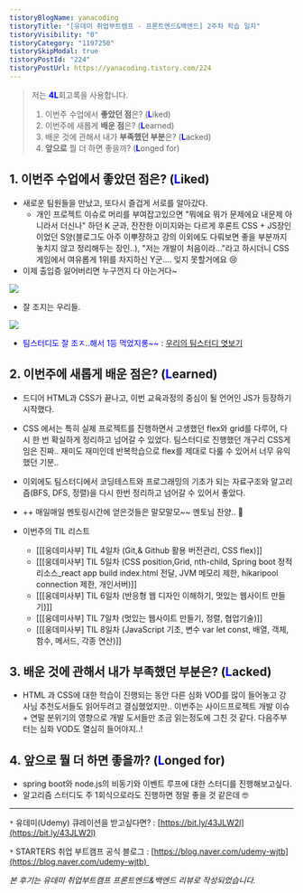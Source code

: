 ```yaml
---
tistoryBlogName: yanacoding
tistoryTitle: "[유데미 취업부트캠프 - 프론트엔드&백엔드] 2주차 학습 일지"
tistoryVisibility: "0"
tistoryCategory: "1197250"
tistorySkipModal: true
tistoryPostId: "224"
tistoryPostUrl: https://yanacoding.tistory.com/224
---
```

> 저는 <span style=color:blue>**4L**</span>회고록을 사용합니다. 
>1. 이번주 수업에서 **좋았던 점**은? (<span style=color:blue>**L**</span>iked) 
>2. 이번주에 새롭게 **배운 점**은? (<span style=color:blue>**L**</span>earned) 
>3. 배운 것에 관해서 내가 **부족했던 부분**은? (<span style=color:blue>**L**</span>acked) 
>4. **앞으로** 뭘 더 하면 좋을까? (<span style=color:blue>**L**</span>onged for) 

## 1. 이번주 수업에서 **좋았던 점**은? (<span style=color:blue>L</span>iked)
- 새로운 팀원들을 만났고, 또다시 즐겁게 서로를 알아갔다.
	- 개인 프로젝트 이슈로 머리를 부여잡고있으면 "뭐에요 뭐가 문제에요 내문제 아니라서 더신나" 하던 K 군과, 잔잔한 이미지와는 다르게 후론트 CSS + JS장인이었던 S양(블로그도 아주 이뿌쟝하고 강의 이외에도 다뤄보면 좋을 부분까지 놓치지 않고 정리해두는 장인..), "저는 개발이 처음이라..."라고 하시더니 CSS게임에서 여유롭게 1위를 차지하신 Y군.... 잊지 못할거에요 😢
- 이제 출입증 잃어버리면 누구껀지 다 아는거다~

![](https://i.imgur.com/wRRSZ7I.jpg)
- 잘 조지는 우리들.

![](https://i.imgur.com/XkKP2fO.png)
- <span style="color:blue">팀스터디도 잘 조ㅈ..해서 1등 먹었지롱~~ :</span> [우리의 팀스터디 엿보기](https://yanacoding.tistory.com/entry/%EC%9D%B4%EB%B2%88%EC%A3%BC%EC%9D%98-%ED%8C%80%EC%8A%A4%ED%84%B0%EB%94%94-%EC%9A%94%EC%95%BD%EC%9E%90%EB%A3%8C%EA%B5%AC%EC%A1%B0-%ED%83%90%EC%83%89-CSS-FlexBox-%EC%A0%95%EB%A0%AC)

## 2. 이번주에 새롭게 **배운 점**은? (<span style=color:blue>L</span>earned)
- 드디어 HTML과 CSS가 끝나고, 이번 교육과정의 중심이 될 언어인 JS가 등장하기 시작했다.
- CSS 에서는 특히 실제 프로젝트를 진행하면서 고생했던 flex와 grid를 다루어, 다시 한 번 확실하게 정리하고 넘어갈 수 있었다. 팀스터디로 진행했던 개구리 CSS게임은 진짜.. 재미도 재미인데 반복학습으로 flex를 제대로 다룰 수 있어서 너무 유익했던 기분..
- 이외에도 팀스터디에서 코딩테스트와 프로그래밍의 기초가 되는 자료구조와 알고리즘(BFS, DFS, 정렬)을 다시 한번 정리하고 넘어갈 수 있어서 좋았다.
- ++ 매일매일 멘토링시간에 얻은것들은 말모말모~~ 멘토님 찬양.. 🥇

- 이번주의 TIL 리스트
	- [[[웅데미사부] TIL 4일차 (Git,& Github 활용 버전관리, CSS flex)]]
	- [[[웅데미사부] TIL 5일차 (CSS position,Grid, nth-child, Spring boot 정적리소스_react app build index.html 전달, JVM 메모리 제한, hikaripool connection 제한, 개인서버)]]
	- [[[웅데미사부] TIL 6일차 (반응형 웹 디자인 이해하기, 멋있는 웹사이트 만들기)]]
	- [[[웅데미사부] TIL 7일차 (멋있는 웹사이트 만들기, 정렬, 협업기술)]]
	- [[[웅데미사부] TIL 8일차 (JavaScript 기초, 변수 var let const, 배열, 객체, 함수, 메서드, 각종 연산)]]
  
## 3. 배운 것에 관해서 내가 **부족했던 부분**은? (<span style=color:blue>L</span>acked)
- HTML 과 CSS에 대한 학습이 진행되는 동안 다른 심화 VOD를 많이 들어놓고 강사님 추천도서들도 읽어두려고 결심했었지만.. 이번주는 사이드프로젝트 개발 이슈 +  연말 분위기의 영향으로 개발 도서들만 조금 읽는정도에 그친 것 같다. 다음주부터는 심화 VOD도 열심히 들어야지..!

## 4. **앞으로** 뭘 더 하면 좋을까? (<span style=color:blue>L</span>onged for)
- spring boot와 node.js의 비동기와 이벤트 루프에 대한 스터디를 진행해보고싶다.
- 알고리즘 스터디도 주 1회식으로라도 진행하면 정말 좋을 것 같은데 🤓

---

`*` 유데미(Udemy) 큐레이션을 받고싶다면? : [https://bit.ly/43JLW2l](https://bit.ly/43JLW2l)

`*` STARTERS 취업 부트캠프 공식 블로그 : [https://blog.naver.com/udemy-wjtb](https://blog.naver.com/udemy-wjtb)   


_본 후기는 유데미 취업부트캠프 프론트엔드&백엔드 리뷰로 작성되었습니다._